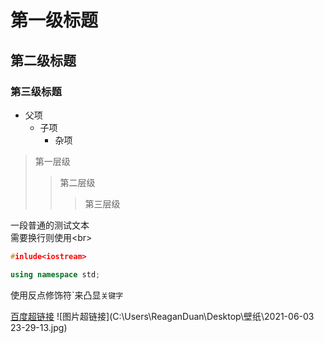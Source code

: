 # 第一级标题
## 第二级标题
### 第三级标题


* 父项
  * 子项
    * 杂项

> 第一层级
>> 第二层级
>>> 第三层级

一段普通的测试文本<br>
需要换行则使用\<br>

```cpp
#inlude<iostream>

using namespace std;
```
使用反点修饰符\`来凸显`关键字`

[百度超链接](https://www.baidu.com"悬停显示")
![图片超链接](C:\Users\ReaganDuan\Desktop\壁纸\2021-06-03 23-29-13.jpg)
